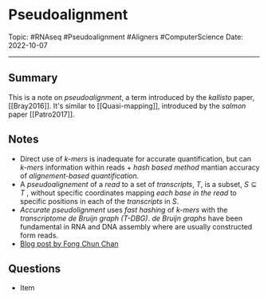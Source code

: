 
# Pseudoalignment
Topic: #RNAseq #Pseudoalignment  #Aligners #ComputerScience 
Date: 2022-10-07

---

## Summary
This is a note on *pseudoalignment*, a term introduced by the *kallisto* paper, [[Bray2016]]. It's similar to [[Quasi-mapping]], introduced by the *salmon* paper [[Patro2017]].

## Notes
- Direct use of *k-mers* is inadequate for accurate quantification, but can *k-mers* information within reads + *hash based method* mantian accuracy of *alignement-based quantification*.
- A *pseudoalignement* of a *read* to a set of *transcripts*, $T$, is a subset, $S\subseteq T$ , without specific coordinates mapping *each base in the read* to specific positions in each of the *transcripts* in $S$.
- *Accurate pseudolignment* uses *fast hashing* of *k-mers* with the *transcriptome de Bruijn graph (T-DBG)*. *de Bruijn graphs* have been fundamental in RNA and DNA assembly where are usually constructed form reads.
- [Blog post by Fong Chun Chan](https://tinyheero.github.io/2015/09/02/pseudoalignments-kallisto.html)

## Questions
- Item



